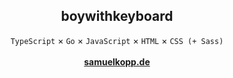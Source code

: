 <div align='center'>
  <h2>boywithkeyboard</h3>
  <code>TypeScript</code> × <code>Go</code> × <code>JavaScript</code> × <code>HTML</code> × <code>CSS (+ Sass)</code><br><br>
  <a href='https://samuelkopp.de'><b>samuelkopp.de</b></a>
</div>
